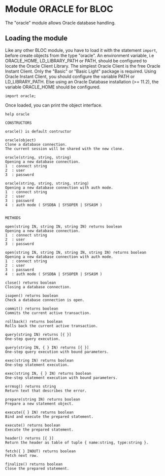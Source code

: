 # Module ORACLE for BLOC

The "oracle" module allows Oracle database handling.

## Loading the module

Like any other BLOC module, you have to load it with the statement `import`, before create objects from the type "oracle".
An environment variable, i.e ORACLE_HOME, LD_LIBRARY_PATH or PATH, should be configured to locate the Oracle Client Library.
The simplest Oracle Client is the free Oracle Instant Client. Only the "Basic" or "Basic Light" package is required.
Using Oracle Instant Client, you should configure the variable PATH or LD_LIBRARY_PATH.
Else using an Oracle Database installation (>= 11.2), the variable ORACLE_HOME should be configured.

```
import oracle;
```

Once loaded, you can print the object interface.
```
help oracle
```

```
CONSTRUCTORS

oracle() is default contructor

oracle(object)
Clone a database connection.
The current session will be shared with the new clone.

oracle(string, string, string)
Opening a new database connection.
1  : connect string
2  : user
3  : password

oracle(string, string, string, string)
Opening a new database connection with auth mode.
1  : connect string
2  : user
3  : password
4  : auth mode ( SYSDBA | SYSOPER | SYSASM )


METHODS

open(string IN, string IN, string IN) returns boolean
Opening a new database connection.
1  : connect string
2  : user
3  : password

open(string IN, string IN, string IN, string IN) returns boolean
Opening a new database connection with auth mode.
1  : connect string
2  : user
3  : password
4  : auth mode ( SYSDBA | SYSOPER | SYSASM )

close() returns boolean
Closing a database connection.

isopen() returns boolean
Check a database connection is open.

commit() returns boolean
Commits the current active transaction.

rollback() returns boolean
Rolls back the current active transaction.

query(string IN) returns [{ }]
One-step query execution.

query(string IN, { } IN) returns [{ }]
One-step query execution with bound parameters.

exec(string IN) returns boolean
One-step statement execution.

exec(string IN, { } IN) returns boolean
One-step statement execution with bound parameters.

errmsg() returns string
Return text that describes the error.

prepare(string IN) returns boolean
Prepare a new statement object.

execute({ } IN) returns boolean
Bind and execute the prepared statement.

execute() returns boolean
Execute the prepared statement.

header() returns [{ }]
Return the header as table of tuple { name:string, type:string }.

fetch({ } INOUT) returns boolean
Fetch next row.

finalize() returns boolean
Close the prepared statement.
```
